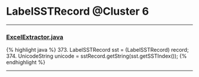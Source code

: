 # LabelSSTRecord @Cluster 6

***

### [ExcelExtractor.java](https://searchcode.com/codesearch/view/111785559/)
{% highlight java %}
373. LabelSSTRecord sst = (LabelSSTRecord) record;
374. UnicodeString unicode = sstRecord.getString(sst.getSSTIndex());
{% endhighlight %}

***

